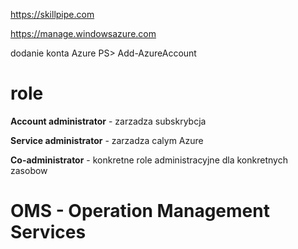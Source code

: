 https://skillpipe.com

https://manage.windowsazure.com

dodanie konta Azure
PS> Add-AzureAccount

# role

**Account administrator** - zarzadza subskrybcja

**Service administrator** - zarzadza calym Azure

**Co-administrator** - konkretne role administracyjne dla konkretnych zasobow

# OMS - Operation Management Services
